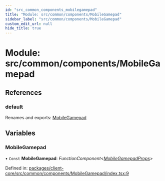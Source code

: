 ```yaml
---
id: "src_common_components_mobilegamepad"
title: "Module: src/common/components/MobileGamepad"
sidebar_label: "src/common/components/MobileGamepad"
custom_edit_url: null
hide_title: true
---
```


# Module: src/common/components/MobileGamepad

## References

### default

Renames and exports: [MobileGamepad](src_common_components_mobilegamepad.md#mobilegamepad)

## Variables

### MobileGamepad

• `Const` **MobileGamepad**: *FunctionComponent*<[*MobileGamepadProps*](src_common_components_mobilegamepad_mobilegamepadprops.md#mobilegamepadprops)\>

Defined in: [packages/client-core/src/common/components/MobileGamepad/index.tsx:9](https://github.com/xr3ngine/xr3ngine/blob/65dfcf39a/packages/client-core/src/common/components/MobileGamepad/index.tsx#L9)
